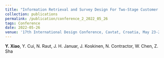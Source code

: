 ```yaml
---
title: "Information Retrieval and Survey Design For Two-Stage Customer Preference Modeling [[Paper]](/files/conference2.pdf) [[DOI]](https://doi.org/10.1017/pds.2022.83)"
collection: publications
permalink: /publication/conference_2_2022_05_26
tags: Conference
date: 2022-05-26
venue: '17th International Design Conference, Cavtat, Croatia, May 23-26, 2022.'
---
```

**Y. Xiao**, Y. Cui, N. Raut, J. H. Januar, J. Koskinen, N. Contractor, W. Chen, Z. Sha
